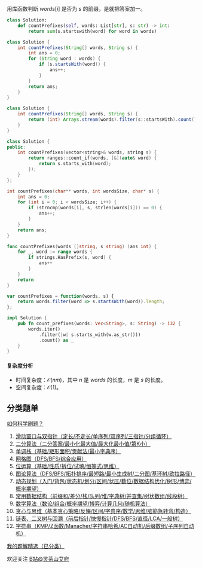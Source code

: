 用库函数判断 $\textit{words}[i]$ 是否为 $s$ 的前缀，是就把答案加一。

```py [sol-Python3]
class Solution:
    def countPrefixes(self, words: List[str], s: str) -> int:
        return sum(s.startswith(word) for word in words)
```

```java [sol-Java]
class Solution {
    int countPrefixes(String[] words, String s) {
        int ans = 0;
        for (String word : words) {
            if (s.startsWith(word)) {
                ans++;
            }
        }
        return ans;
    }
}
```

```java [sol-Java Stream]
class Solution {
    int countPrefixes(String[] words, String s) {
        return (int) Arrays.stream(words).filter(s::startsWith).count();
    }
}
```

```cpp [sol-C++]
class Solution {
public:
    int countPrefixes(vector<string>& words, string s) {
        return ranges::count_if(words, [&](auto& word) {
            return s.starts_with(word);
        });
    }
};
```

```c [sol-C]
int countPrefixes(char** words, int wordsSize, char* s) {
    int ans = 0;
    for (int i = 0; i < wordsSize; i++) {
        if (strncmp(words[i], s, strlen(words[i])) == 0) {
            ans++;
        }
    }
    return ans;
}
```

```go [sol-Go]
func countPrefixes(words []string, s string) (ans int) {
    for _, word := range words {
        if strings.HasPrefix(s, word) {
            ans++
        }
    }
    return
}
```

```js [sol-JavaScript]
var countPrefixes = function(words, s) {
    return words.filter(word => s.startsWith(word)).length;
};
```

```rust [sol-Rust]
impl Solution {
    pub fn count_prefixes(words: Vec<String>, s: String) -> i32 {
        words.iter()
            .filter(|w| s.starts_with(w.as_str()))
            .count() as _
    }
}
```

#### 复杂度分析

- 时间复杂度：$\mathcal{O}(nm)$，其中 $n$ 是 $\textit{words}$ 的长度，$m$ 是 $s$ 的长度。
- 空间复杂度：$\mathcal{O}(1)$。

## 分类题单

[如何科学刷题？](https://leetcode.cn/circle/discuss/RvFUtj/)

1. [滑动窗口与双指针（定长/不定长/单序列/双序列/三指针/分组循环）](https://leetcode.cn/circle/discuss/0viNMK/)
2. [二分算法（二分答案/最小化最大值/最大化最小值/第K小）](https://leetcode.cn/circle/discuss/SqopEo/)
3. [单调栈（基础/矩形面积/贡献法/最小字典序）](https://leetcode.cn/circle/discuss/9oZFK9/)
4. [网格图（DFS/BFS/综合应用）](https://leetcode.cn/circle/discuss/YiXPXW/)
5. [位运算（基础/性质/拆位/试填/恒等式/思维）](https://leetcode.cn/circle/discuss/dHn9Vk/)
6. [图论算法（DFS/BFS/拓扑排序/最短路/最小生成树/二分图/基环树/欧拉路径）](https://leetcode.cn/circle/discuss/01LUak/)
7. [动态规划（入门/背包/状态机/划分/区间/状压/数位/数据结构优化/树形/博弈/概率期望）](https://leetcode.cn/circle/discuss/tXLS3i/)
8. [常用数据结构（前缀和/差分/栈/队列/堆/字典树/并查集/树状数组/线段树）](https://leetcode.cn/circle/discuss/mOr1u6/)
9. [数学算法（数论/组合/概率期望/博弈/计算几何/随机算法）](https://leetcode.cn/circle/discuss/IYT3ss/)
10. [贪心与思维（基本贪心策略/反悔/区间/字典序/数学/思维/脑筋急转弯/构造）](https://leetcode.cn/circle/discuss/g6KTKL/)
11. [链表、二叉树与回溯（前后指针/快慢指针/DFS/BFS/直径/LCA/一般树）](https://leetcode.cn/circle/discuss/K0n2gO/)
12. [字符串（KMP/Z函数/Manacher/字符串哈希/AC自动机/后缀数组/子序列自动机）](https://leetcode.cn/circle/discuss/SJFwQI/)

[我的题解精选（已分类）](https://github.com/EndlessCheng/codeforces-go/blob/master/leetcode/SOLUTIONS.md)

欢迎关注 [B站@灵茶山艾府](https://space.bilibili.com/206214)
